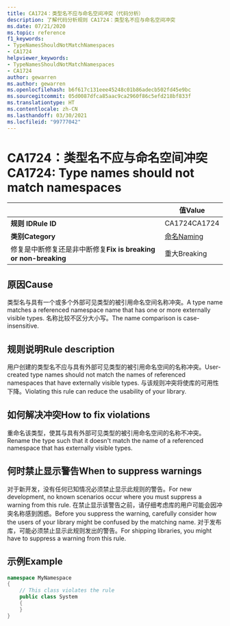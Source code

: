 ```yaml
---
title: CA1724：类型名不应与命名空间冲突（代码分析）
description: 了解代码分析规则 CA1724：类型名不应与命名空间冲突
ms.date: 07/21/2020
ms.topic: reference
f1_keywords:
- TypeNamesShouldNotMatchNamespaces
- CA1724
helpviewer_keywords:
- TypeNamesShouldNotMatchNamespaces
- CA1724
author: gewarren
ms.author: gewarren
ms.openlocfilehash: b6f617c131eee45248c01b86adecb502fd45e9bc
ms.sourcegitcommit: 05d0087dfca85aac9ca2960f86c5efd218bf833f
ms.translationtype: HT
ms.contentlocale: zh-CN
ms.lasthandoff: 03/30/2021
ms.locfileid: "99777042"
---
```

# <a name="ca1724-type-names-should-not-match-namespaces"></a><span data-ttu-id="64fba-103">CA1724：类型名不应与命名空间冲突</span><span class="sxs-lookup"><span data-stu-id="64fba-103">CA1724: Type names should not match namespaces</span></span>

| | <span data-ttu-id="64fba-104">值</span><span class="sxs-lookup"><span data-stu-id="64fba-104">Value</span></span> |
|-|-|
| <span data-ttu-id="64fba-105">**规则 ID**</span><span class="sxs-lookup"><span data-stu-id="64fba-105">**Rule ID**</span></span> |<span data-ttu-id="64fba-106">CA1724</span><span class="sxs-lookup"><span data-stu-id="64fba-106">CA1724</span></span>|
| <span data-ttu-id="64fba-107">**类别**</span><span class="sxs-lookup"><span data-stu-id="64fba-107">**Category**</span></span> |[<span data-ttu-id="64fba-108">命名</span><span class="sxs-lookup"><span data-stu-id="64fba-108">Naming</span></span>](naming-warnings.md)|
| <span data-ttu-id="64fba-109">修复是中断修复还是非中断修复</span><span class="sxs-lookup"><span data-stu-id="64fba-109">**Fix is breaking or non-breaking**</span></span> |<span data-ttu-id="64fba-110">重大</span><span class="sxs-lookup"><span data-stu-id="64fba-110">Breaking</span></span>|

## <a name="cause"></a><span data-ttu-id="64fba-111">原因</span><span class="sxs-lookup"><span data-stu-id="64fba-111">Cause</span></span>

<span data-ttu-id="64fba-112">类型名与具有一个或多个外部可见类型的被引用命名空间名称冲突。</span><span class="sxs-lookup"><span data-stu-id="64fba-112">A type name matches a referenced namespace name that has one or more externally visible types.</span></span> <span data-ttu-id="64fba-113">名称比较不区分大小写。</span><span class="sxs-lookup"><span data-stu-id="64fba-113">The name comparison is case-insensitive.</span></span>

## <a name="rule-description"></a><span data-ttu-id="64fba-114">规则说明</span><span class="sxs-lookup"><span data-stu-id="64fba-114">Rule description</span></span>

<span data-ttu-id="64fba-115">用户创建的类型名不应与具有外部可见类型的被引用命名空间的名称冲突。</span><span class="sxs-lookup"><span data-stu-id="64fba-115">User-created type names should not match the names of referenced namespaces that have externally visible types.</span></span> <span data-ttu-id="64fba-116">与该规则冲突将使库的可用性下降。</span><span class="sxs-lookup"><span data-stu-id="64fba-116">Violating this rule can reduce the usability of your library.</span></span>

## <a name="how-to-fix-violations"></a><span data-ttu-id="64fba-117">如何解决冲突</span><span class="sxs-lookup"><span data-stu-id="64fba-117">How to fix violations</span></span>

<span data-ttu-id="64fba-118">重命名该类型，使其与具有外部可见类型的被引用命名空间的名称不冲突。</span><span class="sxs-lookup"><span data-stu-id="64fba-118">Rename the type such that it doesn't match the name of a referenced namespace that has externally visible types.</span></span>

## <a name="when-to-suppress-warnings"></a><span data-ttu-id="64fba-119">何时禁止显示警告</span><span class="sxs-lookup"><span data-stu-id="64fba-119">When to suppress warnings</span></span>

<span data-ttu-id="64fba-120">对于新开发，没有任何已知情况必须禁止显示此规则的警告。</span><span class="sxs-lookup"><span data-stu-id="64fba-120">For new development, no known scenarios occur where you must suppress a warning from this rule.</span></span> <span data-ttu-id="64fba-121">在禁止显示该警告之前，请仔细考虑库的用户可能会因冲突名称感到困惑。</span><span class="sxs-lookup"><span data-stu-id="64fba-121">Before you suppress the warning, carefully consider how the users of your library might be confused by the matching name.</span></span> <span data-ttu-id="64fba-122">对于发布库，可能必须禁止显示此规则发出的警告。</span><span class="sxs-lookup"><span data-stu-id="64fba-122">For shipping libraries, you might have to suppress a warning from this rule.</span></span>

## <a name="example"></a><span data-ttu-id="64fba-123">示例</span><span class="sxs-lookup"><span data-stu-id="64fba-123">Example</span></span>

```csharp
namespace MyNamespace
{
    // This class violates the rule
    public class System
    {
    }
}
```

